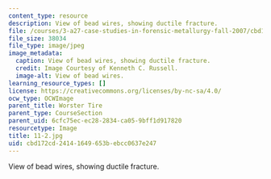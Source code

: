 ```yaml
---
content_type: resource
description: View of bead wires, showing ductile fracture.
file: /courses/3-a27-case-studies-in-forensic-metallurgy-fall-2007/cbd172cd24141649653bebcc0637e247_11-2.jpg
file_size: 38034
file_type: image/jpeg
image_metadata:
  caption: View of bead wires, showing ductile fracture.
  credit: Image Courtesy of Kenneth C. Russell.
  image-alt: View of bead wires.
learning_resource_types: []
license: https://creativecommons.org/licenses/by-nc-sa/4.0/
ocw_type: OCWImage
parent_title: Worster Tire
parent_type: CourseSection
parent_uid: 6cfc75ec-ec28-2834-ca05-9bff1d917820
resourcetype: Image
title: 11-2.jpg
uid: cbd172cd-2414-1649-653b-ebcc0637e247
---
```

View of bead wires, showing ductile fracture.